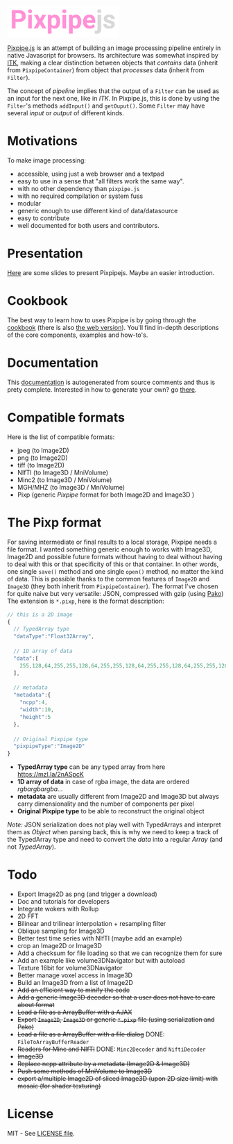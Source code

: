 ![Pixpipe.js](images/pixpipe256.png)

[Pixpipe.js](https://github.com/jonathanlurie/pixpipejs) is an attempt of building an image processing pipeline entirely in native Javascript for browsers. Its architecture was somewhat inspired by [ITK](https://itk.org/), making a clear distinction between objects that *contains* data (inherit from `PixpipeContainer`) from object that *processes* data (inherit from `Filter`).  

The concept of *pipeline* implies that the output of a `Filter` can be used as an input for the next one, like in *ITK*. In Pixpipe.js, this is done by using the `Filter`'s methods `addInput()` and `getOuput()`. Some `Filter` may have several *input* or *output* of different kinds.


# Motivations
To make image processing:
- accessible, using just a web browser and a textpad
- easy to use in a sense that "all filters work the same way".
- with no other dependency than `pixpipe.js`
- with no required compilation or system fuss
- modular
- generic enough to use different kind of data/datasource
- easy to contribute
- well documented for both users and contributors.

# Presentation
[Here](http://me.jonathanlurie.fr/slides/pixpipejs_01) are some slides to present Pixpipejs. Maybe an easier introduction.

# Cookbook
The best way to learn how to uses Pixpipe is by going through the [cookbook](cookbook/readme.md) (there is also [the web version](http://me.jonathanlurie.fr/pixpipejs/cookbook/)). You'll find in-depth descriptions of the core components, examples and how-to's.


# Documentation
This [documentation](http://me.jonathanlurie.fr/pixpipejs/doc/)  is autogenerated from source comments and thus is prety complete. Interested in how to generate your own? go [there](http://me.jonathanlurie.fr/pixpipejs/cookbook/#building-the-documentation).


# Compatible formats
Here is the list of compatible formats:
- jpeg (to Image2D)
- png (to Image2D)
- tiff (to Image2D)
- NIfTI (to Image3D / MniVolume)
- Minc2 (to Image3D / MniVolume)
- MGH/MHZ (to Image3D / MniVolume)
- Pixp (generic *Pixpipe* format for both Image2D and Image3D )


# The Pixp format
For saving intermediate or final results to a local storage, Pixpipe needs a file format. I wanted something generic enough to works with Image3D, Image2D and possible future formats without having to deal without having to deal with this or that specificity of this or that container. In other words, one single `save()` method and one single `open()` method, no matter the kind of data. This is possible thanks to the common features of `Image2D` and `Image3D` (they both inherit from `PixpipeContainer`). The format I've chosen for quite naive but very versatile: JSON, compressed with gzip (using [Pako](https://github.com/nodeca/pako)) The extension is `*.pixp`, here is the format description:

```javascript
// this is a 2D image
{
  // TypedArray type
  "dataType":"Float32Array",

  // 1D array of data
  "data":[
    255,128,64,255,255,128,64,255,255,128,64,255,255,128,64,255,255,128,64,255,255,128,64,255,255,128,64,255,255,128,64,255,255,128,64,255,255,128,64,255,255,128,64,255,255,128,64,255,255,128,64,255,255,128,64,255,255,128,64,255,255,128,64,255,255,128,64,255,255,128,64,255,255,128,64,255,255,128,64,255,255,128,64,255,255,128,64,255,255,128,64,255,255,128,64,255,255,128,64,255,255,128,64,255,255,128,64,255,255,128,64,255,255,128,64,255,255,128,64,255,255,128,64,255,255,128,64,255,255,128,64,255,255,128,64,255,255,128,64,255,255,128,64,255,255,128,64,255,255,128,64,255,255,128,64,255,255,128,64,255,255,128,64,255,255,128,64,255,255,128,64,255,255,128,64,255,255,128,64,255,255,128,64,255,255,128,64,255,255,128,64,255,255,128,64,255,255,128,64,255
  ],

  // metadata
  "metadata":{
    "ncpp":4,
    "width":10,
    "height":5
  },

  // Original Pixpipe type
  "pixpipeType":"Image2D"
}
```
- **TypedArray type** can be any typed array from here https://mzl.la/2nASpcK
- **1D array of data** in case of rgba image, the data are ordered *rgbargbargba...*
- **metadata** are usually different from Image2D and Image3D but always carry dimensionality and the number of components per pixel
- **Original Pixpipe type** to be able to reconstruct the original object

*Note:* JSON serialization does not play well with TypedArrays and interpret them as *Object* when parsing back, this is why we need to keep a track of the TypedArray type and need to convert the *data* into a regular *Array* (and not *TypedArray*).


# Todo
- Export Image2D as png (and trigger a download)
- Doc and tutorials for developers
- Integrate wokers with Rollup
- 2D FFT
- Bilinear and trilinear interpolation + resampling filter
- Oblique sampling for Image3D
- Better test time series with NIfTI (maybe add an example)
- crop an Image2D or Image3D
- Add a checksum for file loading so that we can recognize them for sure
- Add an example like volume3DNavigator but with autoload
- Texture 16bit for volume3DNavigator
- Better manage voxel access in Image3D
- Build an Image3D from a list of Image2D
- ~~Add an efficient way to minify the code~~
- ~~Add a generic Image3D decoder so that a user does not have to care about format~~
- ~~Load a file as a ArrayBuffer with a AJAX~~
- ~~Export `Image2D`, `Image3D` or generic `*.pixp` file (using serialization and Pako)~~
- ~~Load a file as a ArrayBuffer with a file dialog~~ DONE: `FileToArrayBufferReader`
- ~~Readers for Minc and NIfTI~~ DONE: `Minc2Decoder` and `NiftiDecoder`
- ~~Image3D~~
- ~~Replace ncpp attribute by a metadata (Image2D & Image3D)~~
- ~~Push some methods of MniVolume to Image3D~~
- ~~export a/multiple Image2D of sliced Image3D (upon 2D size limit) with mosaic (for shader texturing)~~

# License
MIT - See [LICENSE file](LICENSE).
